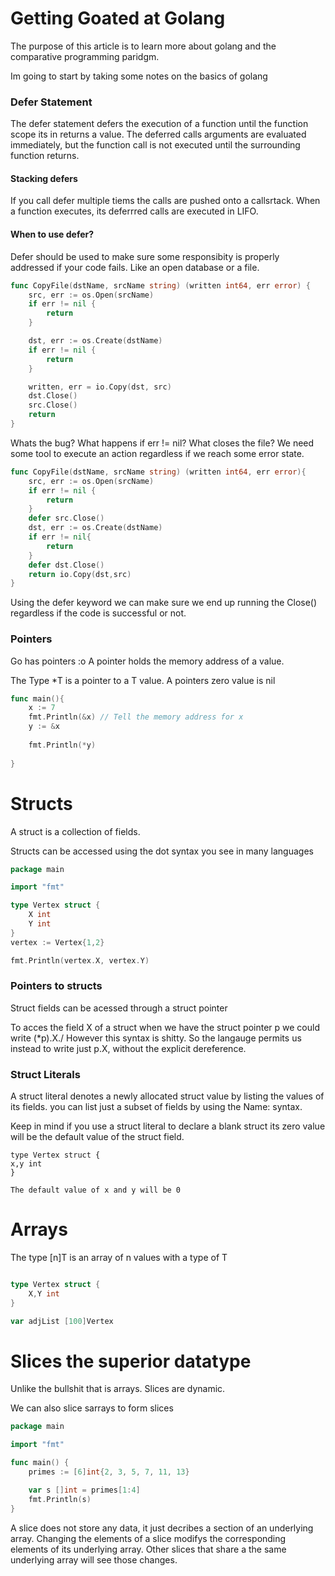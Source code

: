 # Getting Goated at Golang

The purpose of this article is to learn more about golang and the comparative programming paridgm.

Im going to start by taking some notes on the basics of golang









### Defer Statement

The defer statement defers the execution of a function until the function scope its in returns a value. The deferred calls arguments are evaluated immediately, but the function call is not executed until the surrounding function returns.



#### Stacking defers

If you call defer multiple tiems the calls are pushed onto a callsrtack. When a function executes, its deferrred calls are executed in LIFO.



#### When to use defer?

Defer should be used to make sure some responsibity is properly addressed if your code fails. Like an open database or a file.





```go
func CopyFile(dstName, srcName string) (written int64, err error) {
    src, err := os.Open(srcName)
    if err != nil {
        return
    }

    dst, err := os.Create(dstName)
    if err != nil {
        return
    }

    written, err = io.Copy(dst, src)
    dst.Close()
    src.Close()
    return
}
```



Whats the bug? What happens if err != nil? What closes the file? We need some tool to execute an action regardless if we reach some error state.





```go
func CopyFile(dstName, srcName string) (written int64, err error){
    src, err := os.Open(srcName)
    if err != nil {
        return
    }
    defer src.Close()
    dst, err := os.Create(dstName)
    if err != nil{
        return 
    }
    defer dst.Close()
    return io.Copy(dst,src)
}
```

Using the defer keyword we can make sure we end up running the Close() regardless if the code is successful or not.



### Pointers



Go has pointers :o A pointer holds the memory address of a value.

The Type *T is a pointer to a T value. A pointers zero value is nil

```go
func main(){
	x := 7
	fmt.Println(&x) // Tell the memory address for x
    y := &x
    
    fmt.Println(*y)
	
}
```



# Structs

A struct is a collection of fields. 



Structs can be accessed using the dot syntax you see in many languages

```go
package main

import "fmt"

type Vertex struct {
	X int
	Y int
}
vertex := Vertex{1,2}

fmt.Println(vertex.X, vertex.Y)
```



### Pointers to structs

Struct fields can be acessed through a struct pointer 

To acces the field X of a struct when we have the struct pointer p we could write (*p).X./ However this syntax is shitty. So the langauge permits us instead to write just p.X, without the explicit dereference. 



### Struct Literals

A struct literal denotes a newly allocated struct value by listing the values of its fields. you can list just a subset of fields by using the Name: syntax.



Keep in mind if you use a struct literal to declare a blank struct its zero value will be the default value of the struct field. 





```
type Vertex struct {
x,y int
}

The default value of x and y will be 0

```



# Arrays

The type [n]T is an array of n values with a type of T



```go

type Vertex struct {
    X,Y int
}

var adjList [100]Vertex

```



# Slices the superior datatype

Unlike the bullshit that is arrays. Slices are dynamic. 







We can also slice sarrays to form slices





```go
package main

import "fmt"

func main() {
	primes := [6]int{2, 3, 5, 7, 11, 13}

	var s []int = primes[1:4]
	fmt.Println(s)
}


```



A slice does not store any data, it just decribes a section of an underlying array. Changing the elements of a slice modifys the corresponding elements of its underlying array. Other slices that share a the same underlying array will see those changes.
